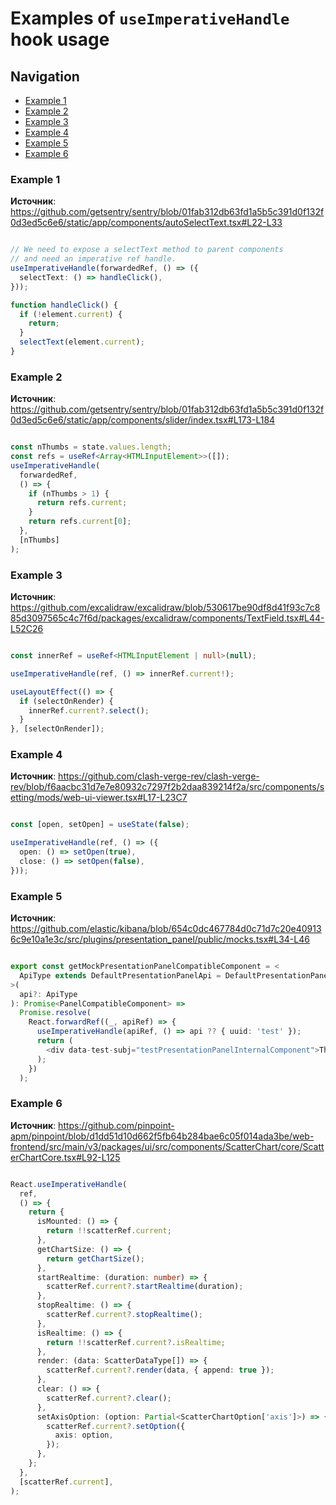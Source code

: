 # Examples of `useImperativeHandle` hook usage

## Navigation

- [Example 1](#example-1)
- [Example 2](#example-2)
- [Example 3](#example-3)
- [Example 4](#example-4)
- [Example 5](#example-5)
- [Example 6](#example-6)

### Example 1

**Источник**: <https://github.com/getsentry/sentry/blob/01fab312db63fd1a5b5c391d0f132f0d3ed5c6e6/static/app/components/autoSelectText.tsx#L22-L33>

```TypeScript

// We need to expose a selectText method to parent components
// and need an imperative ref handle.
useImperativeHandle(forwardedRef, () => ({
  selectText: () => handleClick(),
}));

function handleClick() {
  if (!element.current) {
    return;
  }
  selectText(element.current);
}

```

### Example 2

**Источник**: <https://github.com/getsentry/sentry/blob/01fab312db63fd1a5b5c391d0f132f0d3ed5c6e6/static/app/components/slider/index.tsx#L173-L184>

```TypeScript

const nThumbs = state.values.length;
const refs = useRef<Array<HTMLInputElement>>([]);
useImperativeHandle(
  forwardedRef,
  () => {
    if (nThumbs > 1) {
      return refs.current;
    }
    return refs.current[0];
  },
  [nThumbs]
);

```

### Example 3

**Источник**: <https://github.com/excalidraw/excalidraw/blob/530617be90df8d41f93c7c885d3097565c4c7f6d/packages/excalidraw/components/TextField.tsx#L44-L52C26>

```TypeScript

const innerRef = useRef<HTMLInputElement | null>(null);

useImperativeHandle(ref, () => innerRef.current!);

useLayoutEffect(() => {
  if (selectOnRender) {
    innerRef.current?.select();
  }
}, [selectOnRender]);

```

### Example 4

**Источник**: <https://github.com/clash-verge-rev/clash-verge-rev/blob/f6aacbc31d7e7e80932c7297f2b2daa839214f2a/src/components/setting/mods/web-ui-viewer.tsx#L17-L23C7>

```TypeScript

const [open, setOpen] = useState(false);

useImperativeHandle(ref, () => ({
  open: () => setOpen(true),
  close: () => setOpen(false),
}));

```

### Example 5

**Источник**: <https://github.com/elastic/kibana/blob/654c0dc467784d0c71d7c20e409136c9e10a1e3c/src/plugins/presentation_panel/public/mocks.tsx#L34-L46>

```TypeScript

export const getMockPresentationPanelCompatibleComponent = <
  ApiType extends DefaultPresentationPanelApi = DefaultPresentationPanelApi
>(
  api?: ApiType
): Promise<PanelCompatibleComponent> =>
  Promise.resolve(
    React.forwardRef((_, apiRef) => {
      useImperativeHandle(apiRef, () => api ?? { uuid: 'test' });
      return (
        <div data-test-subj="testPresentationPanelInternalComponent">This is a test component</div>
      );
    })
  );

```

### Example 6

**Источник**: <https://github.com/pinpoint-apm/pinpoint/blob/d1dd51d10d662f5fb64b284bae6c05f014ada3be/web-frontend/src/main/v3/packages/ui/src/components/ScatterChart/core/ScatterChartCore.tsx#L92-L125>

```TypeScript

React.useImperativeHandle(
  ref,
  () => {
    return {
      isMounted: () => {
        return !!scatterRef.current;
      },
      getChartSize: () => {
        return getChartSize();
      },
      startRealtime: (duration: number) => {
        scatterRef.current?.startRealtime(duration);
      },
      stopRealtime: () => {
        scatterRef.current?.stopRealtime();
      },
      isRealtime: () => {
        return !!scatterRef.current?.isRealtime;
      },
      render: (data: ScatterDataType[]) => {
        scatterRef.current?.render(data, { append: true });
      },
      clear: () => {
        scatterRef.current?.clear();
      },
      setAxisOption: (option: Partial<ScatterChartOption['axis']>) => {
        scatterRef.current?.setOption({
          axis: option,
        });
      },
    };
  },
  [scatterRef.current],
);

```
